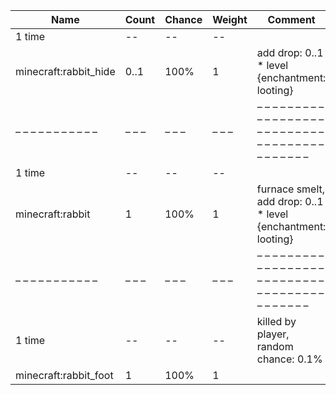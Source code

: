 | Name                  | Count | Chance | Weight | Comment                                                                               |
| --------------------- | ----- | ------ | ------ | ------------------------------------------------------------------------------------- |
| 1 time                |    -- |     -- |     -- |                                                                                       |
| minecraft:rabbit_hide |  0..1 |   100% |      1 | add drop: 0..1 * level {enchantment: looting}                                         |
| – – – – – – – – – – – | – – – | – – –  | – – –  | – – – – – – – – – – – – – – – – – – – – – – – – – – – – – – – – – – – – – – – – – – – |
| 1 time                |    -- |     -- |     -- |                                                                                       |
| minecraft:rabbit      |     1 |   100% |      1 | furnace smelt, add drop: 0..1 * level {enchantment: looting}                          |
| – – – – – – – – – – – | – – – | – – –  | – – –  | – – – – – – – – – – – – – – – – – – – – – – – – – – – – – – – – – – – – – – – – – – – |
| 1 time                |    -- |     -- |     -- | killed by player, random chance: 0.1%|{enchantment: looting}: 0.13% + 0.03%*(level-1) |
| minecraft:rabbit_foot |     1 |   100% |      1 |                                                                                       |
